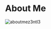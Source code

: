 # About Me
![aboutmez3ntl3](https://user-images.githubusercontent.com/48758770/149013025-e4ee4cb2-8c81-41f5-a6ea-fba425c5d3c1.png)
